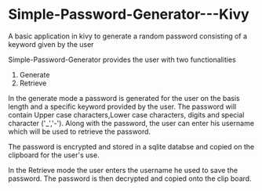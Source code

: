# Simple-Password-Generator---Kivy
A basic application in kivy to generate a random password consisting of a keyword given by the user

Simple-Password-Generator provides the user with two functionalities 
1. Generate 
2. Retrieve 

In the generate mode a password is generated for the user on the basis length and a specific keyword provided by the user. 
The password will contain Upper case characters,Lower case characters, digits and special character ('_','-').
Along with the password, the user can enter his username which will be used to retrieve the password. 

The password is encrypted and stored in a sqlite databse and copied on the clipboard for the user's use. 

In the Retrieve mode the user enters the username he used to save the password. The password is then decrypted and copied onto the clip board.
